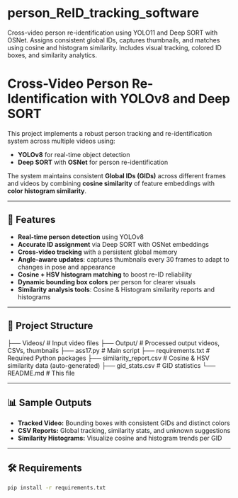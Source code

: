 # person_ReID_tracking_software
Cross-video person re-identification using YOLO11 and Deep SORT with OSNet. Assigns consistent global IDs, captures thumbnails, and matches using cosine and histogram similarity. Includes visual tracking, colored ID boxes, and similarity analytics.

# Cross-Video Person Re-Identification with YOLOv8 and Deep SORT

This project implements a robust person tracking and re-identification system across multiple videos using:
- **YOLOv8** for real-time object detection
- **Deep SORT** with **OSNet** for person re-identification

The system maintains consistent **Global IDs (GIDs)** across different frames and videos by combining **cosine similarity** of feature embeddings with **color histogram similarity**.

---

## 🚀 Features

- **Real-time person detection** using YOLOv8  
- **Accurate ID assignment** via Deep SORT with OSNet embeddings  
- **Cross-video tracking** with a persistent global memory  
- **Angle-aware updates**: captures thumbnails every 30 frames to adapt to changes in pose and appearance  
- **Cosine + HSV histogram matching** to boost re-ID reliability  
- **Dynamic bounding box colors** per person for clearer visuals  
- **Similarity analysis tools**: Cosine & Histogram similarity reports and histograms  

---

## 📁 Project Structure

├── Videos/ # Input video files
├── Output/ # Processed output videos, CSVs, thumbnails
├── ass17.py # Main script
├── requirements.txt # Required Python packages
├── similarity_report.csv # Cosine & HSV similarity data (auto-generated)
├── gid_stats.csv # GID statistics
└── README.md # This file


---

## 📊 Sample Outputs

- **Tracked Video:** Bounding boxes with consistent GIDs and distinct colors  
- **CSV Reports:** Global tracking, similarity stats, and unknown suggestions  
- **Similarity Histograms:** Visualize cosine and histogram trends per GID  

---

## 🛠 Requirements

```bash
pip install -r requirements.txt
